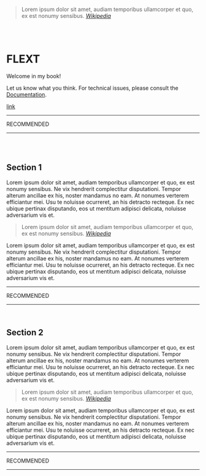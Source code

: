 <br><br><br><br><br><br><br><br>
> Lorem ipsum dolor sit amet, audiam temporibus ullamcorper et quo, ex est nonumy sensibus. *[Wikipedia](http://en.wikipedia.org/wiki/Information_architecture)*

<br><br>

# FLEXT

Welcome in my book!

Let us know what you think. For technical issues, please consult the [Documentation](http://help.gitbook.io/markdown/README.html).

[link](/01/README.md)

___

RECOMMENDED
___

<br><br>

## Section 1

Lorem ipsum dolor sit amet, audiam temporibus ullamcorper et quo, ex est nonumy sensibus. Ne vix hendrerit complectitur disputationi. Tempor alterum ancillae ex his, noster mandamus no eam. At nonumes verterem efficiantur mei. Usu te noluisse ocurreret, an his detracto recteque. Ex nec ubique pertinax disputando, eos ut mentitum adipisci delicata, noluisse adversarium vis et.

> Lorem ipsum dolor sit amet, audiam temporibus ullamcorper et quo, ex est nonumy sensibus. *[Wikipedia](http://en.wikipedia.org/wiki/Information_architecture)*

Lorem ipsum dolor sit amet, audiam temporibus ullamcorper et quo, ex est nonumy sensibus. Ne vix hendrerit complectitur disputationi. Tempor alterum ancillae ex his, noster mandamus no eam. At nonumes verterem efficiantur mei. Usu te noluisse ocurreret, an his detracto recteque. Ex nec ubique pertinax disputando, eos ut mentitum adipisci delicata, noluisse adversarium vis et.

___

RECOMMENDED

___
<br>

## Section 2

Lorem ipsum dolor sit amet, audiam temporibus ullamcorper et quo, ex est nonumy sensibus. Ne vix hendrerit complectitur disputationi. Tempor alterum ancillae ex his, noster mandamus no eam. At nonumes verterem efficiantur mei. Usu te noluisse ocurreret, an his detracto recteque. Ex nec ubique pertinax disputando, eos ut mentitum adipisci delicata, noluisse adversarium vis et.

> Lorem ipsum dolor sit amet, audiam temporibus ullamcorper et quo, ex est nonumy sensibus. *[Wikipedia](http://en.wikipedia.org/wiki/Information_architecture)*

Lorem ipsum dolor sit amet, audiam temporibus ullamcorper et quo, ex est nonumy sensibus. Ne vix hendrerit complectitur disputationi. Tempor alterum ancillae ex his, noster mandamus no eam. At nonumes verterem efficiantur mei. Usu te noluisse ocurreret, an his detracto recteque. Ex nec ubique pertinax disputando, eos ut mentitum adipisci delicata, noluisse adversarium vis et.

___

RECOMMENDED

___


